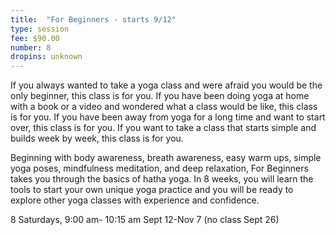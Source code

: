 ```yaml
---
title:  "For Beginners - starts 9/12"
type: session
fee: $90.00
number: 8
dropins: unknown
---
```

If you always wanted to take a yoga class and were afraid you would be the only beginner, this class is for you. If you have been doing yoga at home with a book or a video and wondered what a class would be like, this class is for you. If you have been away from yoga for a long time and want to start over, this class is for you. If you want to take a class that starts simple and builds week by week, this class is for you.

Beginning with body awareness, breath awareness, easy warm ups, simple yoga poses, mindfulness meditation, and deep relaxation, For Beginners takes you through the basics of hatha yoga. In 8 weeks, you will learn the tools to start your own unique yoga practice and you will be ready to explore other yoga classes with experience and confidence.

8 Saturdays, 9:00 am- 10:15 am  Sept 12-Nov 7 (no class Sept 26)

